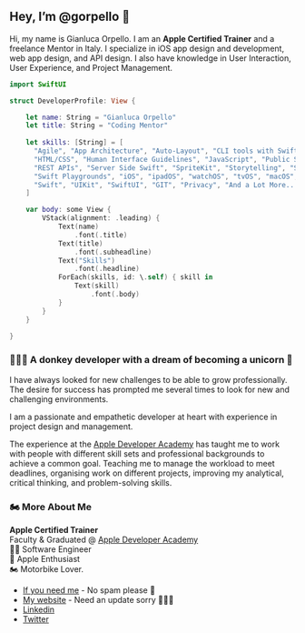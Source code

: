 ## Hey, I’m @gorpello 👋


Hi, my name is Gianluca Orpello. 
I am an **Apple Certified Trainer** and a freelance Mentor in Italy. I specialize in iOS app design and development, web app design, and API design.
I also have knowledge in User Interaction, User Experience, and Project Management.



```swift
import SwiftUI

struct DeveloperProfile: View {

    let name: String = "Gianluca Orpello"
    let title: String = "Coding Mentor"
    
    let skills: [String] = [
      "Agile", "App Architecture", "Auto-Layout", "CLI tools with Swift", "Databases",
      "HTML/CSS", "Human Interface Guidelines", "JavaScript", "Public Speaking",
      "REST APIs", "Server Side Swift", "SpriteKit", "Storytelling", "Swift AWS Lambda Runtime",
      "Swift Playgrounds", "iOS", "ipadOS", "watchOS", "tvOS", "macOS", "WebKit",
      "Swift", "UIKit", "SwiftUI", "GIT", "Privacy", "And a Lot More..."
    ]

    var body: some View {
        VStack(alignment: .leading) {
            Text(name)
                .font(.title)
            Text(title)
                .font(.subheadline)
            Text("Skills")
                .font(.headline)
            ForEach(skills, id: \.self) { skill in
                Text(skill)
                    .font(.body)
            }
        }
    }
    
}
```

### 🧑‍💻🍿 A donkey developer with a dream of becoming a unicorn 🦄

I have always looked for new challenges to be able to grow professionally.
The desire for success has prompted me several times to look for new and challenging environments.

I am a passionate and empathetic developer at heart with experience in project design and management.

The experience at the [Apple Developer Academy](https://www.developeracademy.unina.it/en/) has taught me to work with people with different
skill sets and professional backgrounds to achieve a common goal. Teaching me to manage the workload to meet deadlines,
organising work on different projects, improving my analytical, critical thinking, and problem-solving skills.

### 🏍️ More About Me

**Apple Certified Trainer** <br>
Faculty & Graduated @ [Apple Developer Academy](https://www.developeracademy.unina.it/en/) <br>
👨‍💻 Software Engineer <br>
📲 Apple Enthusiast <br>
🏍 Motorbike Lover. <br>

- [If you need me](g.orpello@gmail.com) - No spam please 🙏
- [My website](https://www.gianlucaorpello.com) - Need an update sorry 👀🥺🙄
- [Linkedin](https://www.linkedin.com/in/gianlucaorpello/)
- [Twitter](https://twitter.com/GOrpello)
